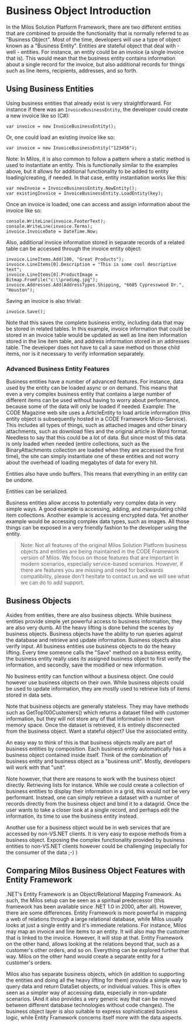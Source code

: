 # Business Object Introduction

In the Milos Solution Platform Framework, there are two different entities that are combined to provide the functionality that is normally referred to as "Business Object". Most of the time, developers will use a type of object known as a "Business Entity". Entities are stateful object that deal with - well - entities. For instance, an entity could be an invoice (a single invoice that is). This would mean that the business entity contains information about a single record for the invoice, but also additional records for things such as line items, recipients, addresses, and so forth.

## Using Business Entities

Using business entities that already exist is very straightforward. For instance if there was an ```InvoiceBusinessEntity```, the developer could create a new invoice like so (C#):

```
var invoice = new InvoiceBusinessEntity();
```

Or, one could load an existing invoice like so:

```
var invoice = new InvoiceBusinessEntity("123456");
```

Note: In Milos, it is also common to follow a pattern where a static method is used to instantiate an entity. This is functionally similar to the examples above, but it allows for additional functionality to be added to entity loading/creating, if needed. In that case, entity instantiation works like this:

```
var newInvoie = InvoiceBusinessEntity.NewEntity();
var existingInvoice = InvoiceBusinessEntity.LoadEntity(key);
```

Once an invoice is loaded, one can access and assign information about the invoice like so:

```
console.WriteLine(invoice.FooterText);
console.WriteLine(invoice.Terms);
invoice.InvoiceDate = DateTime.Now; 
```

Also, additional invoice information stored in separate records of a related table can be accessed through the invoice entity object:

```
invoice.LineItems.Add(100, "Great Products");
invoice.LineItems[0].Description = "This is some cool descriptive text";
invoice.LineItems[0].ProductImage = Bitmap.FromFile("c:\\prodimg.jpg");
invoice.Addresses.Add(AddressTypes.Shipping, "6605 Cypresswood Dr.", "Houston");
```

Saving an invoice is also trivial:

```
invoice.Save();
```

Note that this saves the complete business entity, including data that may be stored in related tables. In this example, invoice information that could be stored in an invoice table would be updated as well as line item information stored in the line item table, and address information stored in an addresses table. The developer does not have to call a save method on those child items, nor is it necessary to verify information separately.

### Advanced Business Entity Features

Business entities have a number of advanced features. For instance, data used by the entity can be loaded async or on demand. This means that even a very complex business entity that contains a large number of different items can be used without having to worry about performance, because some of the data will only be loaded if needed. Example: The CODE Magazine web site uses a ArticleEntity to load article information (this entity object is subsequently hosted in a CODE Framework Micro-Service). This includes all types of things, such as attached images and other binary attachments, such as download files and the original article in Word format. Needless to say that this could be a lot of data. But since most of this data is only loaded when needed (entire collections, such as the BinaryAttachments collection are loaded when they are accessed the first time), the site can simply instantiate one of these entities and not worry about the overhead of loading megabytes of data for every hit.

Entities also have undo buffers. This means that everything in an entity can be undone.

Entities can be serialized.

Business entities allow access to potentially very complex data in very simple ways. A good example is accessing, adding, and manipulating child item collections. Another example is accessing encrypted data. Yet another example would be accessing complex data types, such as images. All those things can be exposed in a very friendly fashion to the developer using the entity.

> Note: Not all features of the original Milos Solution Platform business objects and entities are being maintained in the CODE Framework version of Milos. We focus on those features that are important in modern scenarios, especially service-based scenarios. However, if there are features you are missing and need for backwards compatibility, please don't hesitate to contact us and we will see what we can do to add support.

## Business Objects

Asides from entities, there are also business objects. While business entities provide simple yet powerful access to business information, they are also very dumb. All the heavy lifting is done behind the scenes by business objects. Business objects have the ability to run queries against the database and retrieve and update information. Business objects also verify input. All business entities use business objects to do the heavy lifting. Every time someone calls the "Save" method on a business entity, the business entity really uses its assigned business object to first verify the information, and secondly, save the modified or new information.

No business entity can function without a business object. One could however use business objects on their own. While business objects could be used to update information, they are mostly used to retrieve lists of items stored in data sets.

Note that business objects are generally stateless. They may have methods such as GetTop100Customers() which returns a dataset filled with customer information, but they will not store any of that information in their own memory space. Once the dataset is retrieved, it is entirely disconnected from the business object. Want a stateful object? Use the associated entity.

An easy way to think of this is that business objects really are part of business entities by composition. Each business entity automatically has a business object contained inside itself. Think of the combination of business entity and business object as a "business unit". Mostly, developers will work with that "unit".

Note however, that there are reasons to work with the business object directly. Retrieving lists for instance. While we could create a collection of business entities to display their information in a grid, this would not be very performant. Instead, one can simply retrieve a dataset with a number of records directly from the business object and bind it to a datagrid. Once the user wants to take a closer look at a single record, and perhaps edit the information, its time to use the business entity instead.

Another use for a business object would be in web services that are accessed by non-VS.NET clients. It is very easy to expose methods from a business object. Exposing the complex functionality provided by business entities to non-VS.NET clients however could be challenging (especially for the consumer of the data ;-) )

## Comparing Milos Business Object Features with Entity Framework

.NET's Entity Framework is an Object/Relational Mapping Framework. As such, the Milos setup can be seen as a spiritual predecessor (this framework has been available since .NET 1.0 in 2000, after all). However, there are some differences. Entity Framework is more powerful in mapping a web of relations through a large relational database, while Milos usually looks at just a single entity and it's immediate relations. For instance, Milos may map an invoice and line items to an entity. It will also map the customer that is linked to the invoice. However, it will stop at that. Entity Framework on the other hand, allows looking at the relations beyond that, such as a customer's other orders, and so on. Everything can be explored further that way. Milos on the other hand would create a separate entity for a customer's orders. 

Milos also has separate business objects, which (in addition to supporting the entities and doing all the heavy lifting for them) provide a simple way to query data and return DataSet objects, or individual values. This is often seen as a simpler way of accessing data, especially in non-update scenarios. (And it also provides a very generic way that can be moved between different database technologies without code changes). The business object layer is also suitable to express sophisticated business logic, while Entity Framework concerns itself more with the data aspects.
